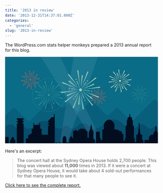```yaml
---
title: '2013 in review'
date: '2013-12-31T14:37:01.000Z'
categories:
  - 'general'
slug: '2013-in-review'
---
```


The WordPress.com stats helper monkeys prepared a 2013 annual report for this blog.

[![](images/2012-emailteaser.png)](http://brettski111.wordpress.com/2013/annual-report/)

Here's an excerpt:

> The concert hall at the Sydney Opera House holds 2,700 people. This blog was viewed about **11,000** times in 2013. If it were a concert at Sydney Opera House, it would take about 4 sold-out performances for that many people to see it.

[Click here to see the complete report.](http://brettski111.wordpress.com/2013/annual-report/)
